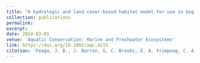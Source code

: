 ```yaml
---
title: "A hydrologic and land cover-based habitat model for use in bog turtle (<i>Glyptemys muhlenbergii</i>) conservation"
collection: publications
permalink: 
excerpt:
date: 2024-03-01
venue: 'Aquatic Conservation: Marine and Freshwater Ecosystems'
link: https://doi.org/10.1002/aqc.4215
citation: 'Feaga, J. B., J. Barron, G. C. Brooks, E. A. Frimpong, C. A. Haas, M. Holden, and E. Hultin. 2024. A hydrologic and land cover-based habitat model for use in bog turtle (<i>Glyptemys muhlenbergii</i>) conservation. <i>Aquatic Conservation: Marine and Freshwater Ecosystems</i> 34:e4215'
---
```

